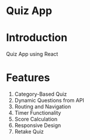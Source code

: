 # Quiz App

# Introduction
  Quiz App using React 
  
# Features

  1. Category-Based Quiz
  2. Dynamic Questions from API
  3. Routing and Navigation
  4. Timer Functionality
  5. Score Calculation
  6. Responsive Design
  7. Retake Quiz
